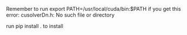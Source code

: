 Remember to run export PATH=/usr/local/cuda/bin:$PATH 
if you get this error: cusolverDn.h: No such file or directory

run pip install . to install
